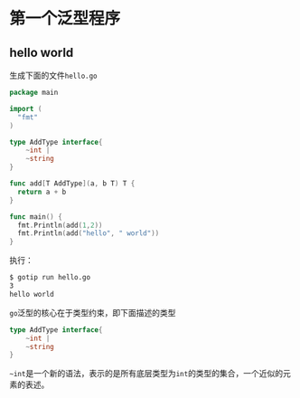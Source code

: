 # 第一个泛型程序


## hello world

生成下面的文件`hello.go`

```go
package main

import (
  "fmt"
)

type AddType interface{
	~int |
	~string
}

func add[T AddType](a, b T) T {
  return a + b
}

func main() {
  fmt.Println(add(1,2))
  fmt.Println(add("hello", " world"))
}

```

执行：
```bash
$ gotip run hello.go
3
hello world
```

`go`泛型的核心在于类型约束，即下面描述的类型

```go
type AddType interface{
	~int |
	~string
}
```

`~int`是一个新的语法，表示的是所有底层类型为`int`的类型的集合，一个近似的元素的表述。
